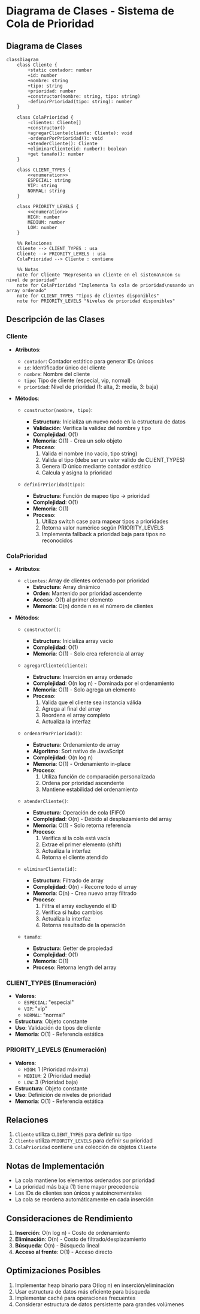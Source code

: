 # Diagrama de Clases - Sistema de Cola de Prioridad

## Diagrama de Clases

```mermaid
classDiagram
    class Cliente {
        +static contador: number
        +id: number
        +nombre: string
        +tipo: string
        +prioridad: number
        +constructor(nombre: string, tipo: string)
        -definirPrioridad(tipo: string): number
    }

    class ColaPrioridad {
        -clientes: Cliente[]
        +constructor()
        +agregarCliente(cliente: Cliente): void
        -ordenarPorPrioridad(): void
        +atenderCliente(): Cliente
        +eliminarCliente(id: number): boolean
        +get tamaño(): number
    }

    class CLIENT_TYPES {
        <<enumeration>>
        ESPECIAL: string
        VIP: string
        NORMAL: string
    }

    class PRIORITY_LEVELS {
        <<enumeration>>
        HIGH: number
        MEDIUM: number
        LOW: number
    }

    %% Relaciones
    Cliente --> CLIENT_TYPES : usa
    Cliente --> PRIORITY_LEVELS : usa
    ColaPrioridad --> Cliente : contiene

    %% Notas
    note for Cliente "Representa un cliente en el sistema\ncon su nivel de prioridad"
    note for ColaPrioridad "Implementa la cola de prioridad\nusando un array ordenado"
    note for CLIENT_TYPES "Tipos de clientes disponibles"
    note for PRIORITY_LEVELS "Niveles de prioridad disponibles"
```

## Descripción de las Clases

### Cliente
- **Atributos**:
  - `contador`: Contador estático para generar IDs únicos
  - `id`: Identificador único del cliente
  - `nombre`: Nombre del cliente
  - `tipo`: Tipo de cliente (especial, vip, normal)
  - `prioridad`: Nivel de prioridad (1: alta, 2: media, 3: baja)

- **Métodos**:
  - `constructor(nombre, tipo)`:
    * **Estructura**: Inicializa un nuevo nodo en la estructura de datos
    * **Validación**: Verifica la validez del nombre y tipo
    * **Complejidad**: O(1)
    * **Memoria**: O(1) - Crea un solo objeto
    * **Proceso**:
      1. Valida el nombre (no vacío, tipo string)
      2. Valida el tipo (debe ser un valor válido de CLIENT_TYPES)
      3. Genera ID único mediante contador estático
      4. Calcula y asigna la prioridad

  - `definirPrioridad(tipo)`:
    * **Estructura**: Función de mapeo tipo → prioridad
    * **Complejidad**: O(1)
    * **Memoria**: O(1)
    * **Proceso**:
      1. Utiliza switch case para mapear tipos a prioridades
      2. Retorna valor numérico según PRIORITY_LEVELS
      3. Implementa fallback a prioridad baja para tipos no reconocidos

### ColaPrioridad
- **Atributos**:
  - `clientes`: Array de clientes ordenado por prioridad
    * **Estructura**: Array dinámico
    * **Orden**: Mantenido por prioridad ascendente
    * **Acceso**: O(1) al primer elemento
    * **Memoria**: O(n) donde n es el número de clientes

- **Métodos**:
  - `constructor()`:
    * **Estructura**: Inicializa array vacío
    * **Complejidad**: O(1)
    * **Memoria**: O(1) - Solo crea referencia al array

  - `agregarCliente(cliente)`:
    * **Estructura**: Inserción en array ordenado
    * **Complejidad**: O(n log n) - Dominada por el ordenamiento
    * **Memoria**: O(1) - Solo agrega un elemento
    * **Proceso**:
      1. Valida que el cliente sea instancia válida
      2. Agrega al final del array
      3. Reordena el array completo
      4. Actualiza la interfaz

  - `ordenarPorPrioridad()`:
    * **Estructura**: Ordenamiento de array
    * **Algoritmo**: Sort nativo de JavaScript
    * **Complejidad**: O(n log n)
    * **Memoria**: O(1) - Ordenamiento in-place
    * **Proceso**:
      1. Utiliza función de comparación personalizada
      2. Ordena por prioridad ascendente
      3. Mantiene estabilidad del ordenamiento

  - `atenderCliente()`:
    * **Estructura**: Operación de cola (FIFO)
    * **Complejidad**: O(n) - Debido al desplazamiento del array
    * **Memoria**: O(1) - Solo retorna referencia
    * **Proceso**:
      1. Verifica si la cola está vacía
      2. Extrae el primer elemento (shift)
      3. Actualiza la interfaz
      4. Retorna el cliente atendido

  - `eliminarCliente(id)`:
    * **Estructura**: Filtrado de array
    * **Complejidad**: O(n) - Recorre todo el array
    * **Memoria**: O(n) - Crea nuevo array filtrado
    * **Proceso**:
      1. Filtra el array excluyendo el ID
      2. Verifica si hubo cambios
      3. Actualiza la interfaz
      4. Retorna resultado de la operación

  - `tamaño`:
    * **Estructura**: Getter de propiedad
    * **Complejidad**: O(1)
    * **Memoria**: O(1)
    * **Proceso**: Retorna length del array

### CLIENT_TYPES (Enumeración)
- **Valores**:
  - `ESPECIAL`: "especial"
  - `VIP`: "vip"
  - `NORMAL`: "normal"
- **Estructura**: Objeto constante
- **Uso**: Validación de tipos de cliente
- **Memoria**: O(1) - Referencia estática

### PRIORITY_LEVELS (Enumeración)
- **Valores**:
  - `HIGH`: 1 (Prioridad máxima)
  - `MEDIUM`: 2 (Prioridad media)
  - `LOW`: 3 (Prioridad baja)
- **Estructura**: Objeto constante
- **Uso**: Definición de niveles de prioridad
- **Memoria**: O(1) - Referencia estática

## Relaciones
1. `Cliente` utiliza `CLIENT_TYPES` para definir su tipo
2. `Cliente` utiliza `PRIORITY_LEVELS` para definir su prioridad
3. `ColaPrioridad` contiene una colección de objetos `Cliente`

## Notas de Implementación
- La cola mantiene los elementos ordenados por prioridad
- La prioridad más baja (1) tiene mayor precedencia
- Los IDs de clientes son únicos y autoincrementales
- La cola se reordena automáticamente en cada inserción

## Consideraciones de Rendimiento
1. **Inserción**: O(n log n) - Costo de ordenamiento
2. **Eliminación**: O(n) - Costo de filtrado/desplazamiento
3. **Búsqueda**: O(n) - Búsqueda lineal
4. **Acceso al frente**: O(1) - Acceso directo

## Optimizaciones Posibles
1. Implementar heap binario para O(log n) en inserción/eliminación
2. Usar estructura de datos más eficiente para búsqueda
3. Implementar caché para operaciones frecuentes
4. Considerar estructura de datos persistente para grandes volúmenes 